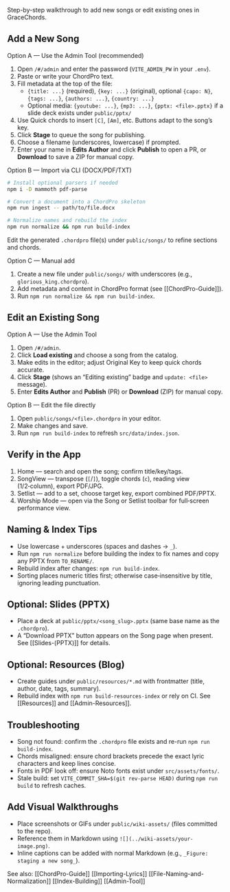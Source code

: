 Step-by-step walkthrough to add new songs or edit existing ones in GraceChords.

## Add a New Song

Option A — Use the Admin Tool (recommended)
1) Open `/#/admin` and enter the password (`VITE_ADMIN_PW` in your `.env`).
2) Paste or write your ChordPro text.
3) Fill metadata at the top of the file:
   - `{title: ...}` (required), `{key: ...}` (original), optional `{capo: N}`, `{tags: ...}`, `{authors: ...}`, `{country: ...}`
   - Optional media: `{youtube: ...}`, `{mp3: ...}`, `{pptx: <file>.pptx}` if a slide deck exists under `public/pptx/`
4) Use Quick chords to insert `[C]`, `[Am]`, etc. Buttons adapt to the song’s key.
5) Click **Stage** to queue the song for publishing.
6) Choose a filename (underscores, lowercase) if prompted.
7) Enter your name in **Edits Author** and click **Publish** to open a PR, or **Download** to save a ZIP for manual copy.

Option B — Import via CLI (DOCX/PDF/TXT)
```bash
# Install optional parsers if needed
npm i -D mammoth pdf-parse

# Convert a document into a ChordPro skeleton
npm run ingest -- path/to/file.docx

# Normalize names and rebuild the index
npm run normalize && npm run build-index
```
Edit the generated `.chordpro` file(s) under `public/songs/` to refine sections and chords.

Option C — Manual add
1) Create a new file under `public/songs/` with underscores (e.g., `glorious_king.chordpro`).
2) Add metadata and content in ChordPro format (see [[ChordPro-Guide]]).
3) Run `npm run normalize && npm run build-index`.

## Edit an Existing Song

Option A — Use the Admin Tool
1) Open `/#/admin`.
2) Click **Load existing** and choose a song from the catalog.
3) Make edits in the editor; adjust Original Key to keep quick chords accurate.
4) Click **Stage** (shows an “Editing existing” badge and `update: <file>` message).
5) Enter **Edits Author** and **Publish** (PR) or **Download** (ZIP) for manual copy.

Option B — Edit the file directly
1) Open `public/songs/<file>.chordpro` in your editor.
2) Make changes and save.
3) Run `npm run build-index` to refresh `src/data/index.json`.

## Verify in the App
1) Home — search and open the song; confirm title/key/tags.
2) SongView — transpose (`[`/`]`), toggle chords (`c`), reading view (1/2‑column), export PDF/JPG.
3) Setlist — add to a set, choose target key, export combined PDF/PPTX.
4) Worship Mode — open via the Song or Setlist toolbar for full‑screen performance view.

## Naming & Index Tips
- Use lowercase + underscores (spaces and dashes → `_`).
- Run `npm run normalize` before building the index to fix names and copy any PPTX from `TO_RENAME/`.
- Rebuild index after changes: `npm run build-index`.
- Sorting places numeric titles first; otherwise case‑insensitive by title, ignoring leading punctuation.

## Optional: Slides (PPTX)
- Place a deck at `public/pptx/<song_slug>.pptx` (same base name as the `.chordpro`).
- A “Download PPTX” button appears on the Song page when present.
See [[Slides-(PPTX)]] for details.

## Optional: Resources (Blog)
- Create guides under `public/resources/*.md` with frontmatter (title, author, date, tags, summary).
- Rebuild index with `npm run build-resources-index` or rely on CI.
See [[Resources]] and [[Admin-Resources]].

## Troubleshooting
- Song not found: confirm the `.chordpro` file exists and re-run `npm run build-index`.
- Chords misaligned: ensure chord brackets precede the exact lyric characters and keep lines concise.
- Fonts in PDF look off: ensure Noto fonts exist under `src/assets/fonts/`.
- Stale build: set `VITE_COMMIT_SHA=$(git rev-parse HEAD)` during `npm run build` to refresh caches.

## Add Visual Walkthroughs
- Place screenshots or GIFs under `public/wiki-assets/` (files committed to the repo).
- Reference them in Markdown using `![](../wiki-assets/your-image.png)`.
- Inline captions can be added with normal Markdown (e.g., `_Figure: staging a new song_`).

See also: [[ChordPro-Guide]] [[Importing-Lyrics]] [[File-Naming-and-Normalization]] [[Index-Building]] [[Admin-Tool]]
